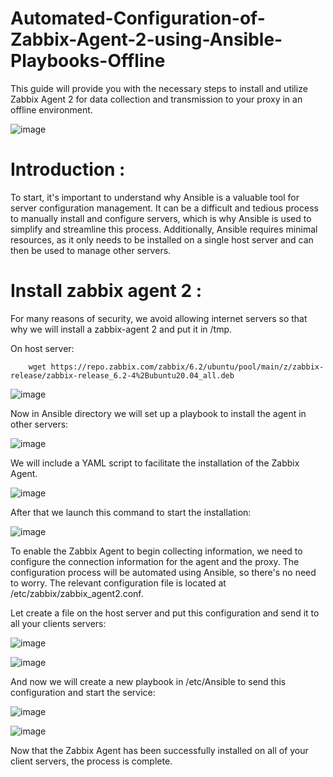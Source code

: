 # Automated-Configuration-of-Zabbix-Agent-2-using-Ansible-Playbooks-Offline
This guide will provide you with the necessary steps to install and utilize Zabbix Agent 2 for data collection and transmission to your proxy in an offline environment.

![image](https://user-images.githubusercontent.com/129797537/231611270-cd9aa611-a778-40f5-9445-21f5f0bb3a63.png)

# Introduction :

To start, it's important to understand why Ansible is a valuable tool for server configuration management. It can be a difficult and tedious process to manually install and configure servers, which is why Ansible is used to simplify and streamline this process. Additionally, Ansible requires minimal resources, as it only needs to be installed on a single host server and can then be used to manage other servers.

# Install zabbix agent 2 :
For many reasons of security, we avoid allowing internet servers so that why we will install a zabbix-agent 2 and put it in /tmp.

On host server:

        wget https://repo.zabbix.com/zabbix/6.2/ubuntu/pool/main/z/zabbix-release/zabbix-release_6.2-4%2Bubuntu20.04_all.deb

![image](https://user-images.githubusercontent.com/129797537/231609051-26d8f8f1-9d0f-46d2-8541-a83f57a5f9f7.png)

Now in Ansible directory we will set up a playbook to install the agent in other servers:

![image](https://user-images.githubusercontent.com/129797537/231609310-04719c96-ad2c-4613-8fe6-c39fca9a5a2c.png)

We will include a YAML script to facilitate the installation of the Zabbix Agent.

![image](https://user-images.githubusercontent.com/129797537/231609645-1eda6869-4968-4075-b88d-c612786939d7.png)

After that we launch this command to start the installation:

![image](https://user-images.githubusercontent.com/129797537/231609775-5f1da554-f2b0-44fa-ba61-dcffd2c926cf.png)

To enable the Zabbix Agent to begin collecting information, we need to configure the connection information for the agent and the proxy. The configuration process will be automated using Ansible, so there's no need to worry. The relevant configuration file is located at /etc/zabbix/zabbix_agent2.conf.

Let create a file on the host server and put this configuration and send it to all your clients servers:

![image](https://user-images.githubusercontent.com/129797537/231609990-3c72b408-495f-4a7e-b7a3-1ab6a7d70caf.png)

![image](https://user-images.githubusercontent.com/129797537/231610108-1f2319f8-a0fb-4e90-a602-c3f629029c3c.png)

And now we will create a new playbook in /etc/Ansible to send this configuration and start the service:

![image](https://user-images.githubusercontent.com/129797537/231610285-8dc137e0-ee2f-40f7-9e4c-6c8d736bbdff.png)

![image](https://user-images.githubusercontent.com/129797537/231610416-2ad83292-9914-44c1-ad63-91bde83ff4af.png)


Now that the Zabbix Agent has been successfully installed on all of your client servers, the process is complete.
